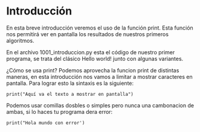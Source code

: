 # Introducción
En esta breve introducción veremos el uso de la función print.
Esta función nos permitirá ver en pantalla los resultados de nuestros primeros algoritmos.

En el archivo 1001_introduccion.py esta el código de nuestro primer programa, se trata del clásico Hello world! junto con algunas variantes.

¿Cómo se usa print?
Podemos aprovecha la funcion print de distintas maneras, en esta introducción nos vamos a limitar a mostrar caracteres en pantalla.
Para lograr esto la sintaxis es la siguiente:

`print("Aquí va el texto a mostrar en pantalla")`

Podemos usar comillas dosbles o simples pero nunca una cambonacion de ambas, si lo haces tu programa dera error:

`print("Hola mundo con error')`